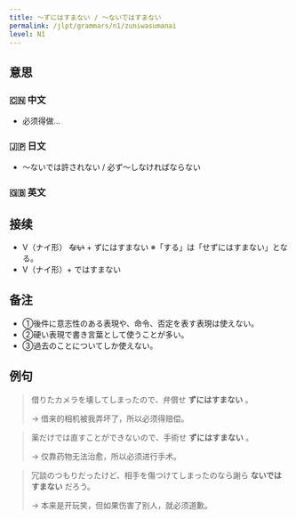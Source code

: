 ```yaml
---
title: 〜ずにはすまない / 〜ないではすまない
permalink: /jlpt/grammars/n1/zuniwasumanai
level: N1
---
```


## 意思

### 🇨🇳 中文

- 必须得做...

### 🇯🇵 日文

- 〜ないでは許されない / 必ず〜しなければならない

### 🇬🇧 英文


## 接续

- V（ナイ形） ~~ない~~ \+ ずにはすまない ※「する」は「せずにはすまない」となる。
- V（ナイ形）+ ではすまない

## 备注

- ①後件に意志性のある表現や、命令、否定を表す表現は使えない。
- ②硬い表現で書き言葉として使うことが多い。
- ③過去のことについてしか使えない。

## 例句

> 借りたカメラを壊してしまったので、弁償せ **ずにはすまない** 。
>
> → 借来的相机被我弄坏了，所以必须得赔偿。

> 薬だけでは直すことができないので、手術せ **ずにはすまない** 。
>
> → 仅靠药物无法治愈，所以必须进行手术。

> 冗談のつもりだったけど、相手を傷つけてしまったのなら謝ら **ないではすまない** だろう。
>
> → 本来是开玩笑，但如果伤害了别人，就必须道歉。

